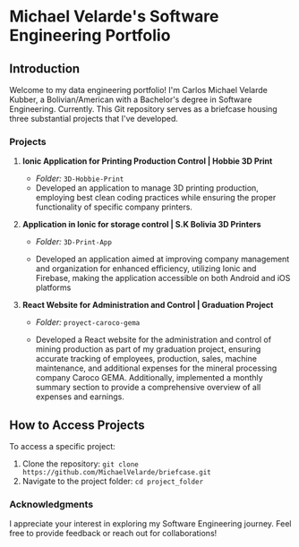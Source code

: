 # Michael Velarde's Software Engineering Portfolio

## Introduction
Welcome to my data engineering portfolio! I'm Carlos Michael Velarde Kubber, a Bolivian/American with a Bachelor's degree in Software Engineering. Currently. This Git repository serves as a briefcase housing three substantial projects that I've developed.

### Projects

1. **Ionic Application for Printing Production Control | Hobbie 3D Print**
    - *Folder:* `3D-Hobbie-Print`
    - Developed an application to manage 3D printing production, employing best clean coding practices while ensuring the proper
      functionality of specific company printers.

2. **Application in Ionic for storage control | S.K Bolivia 3D Printers**
    - *Folder:* `3D-Print-App`

    - Developed an application aimed at improving company management and organization for enhanced efficiency, utilizing Ionic
      and Firebase, making the application accessible on both Android and iOS platforms

3. **React Website for Administration and Control | Graduation Project**
    - *Folder:* `proyect-caroco-gema`
  
    - Developed a React website for the administration and control of mining production as part of my graduation project, ensuring
      accurate tracking of employees, production, sales, machine maintenance, and additional expenses for the mineral processing
      company Caroco GEMA. Additionally, implemented a monthly summary section to provide a comprehensive overview of all
      expenses and earnings.

## How to Access Projects
To access a specific project:

1. Clone the repository: `git clone https://github.com/MichaelVelarde/briefcase.git`
2. Navigate to the project folder: `cd project_folder`

### Acknowledgments
I appreciate your interest in exploring my Software Engineering journey. Feel free to provide feedback or reach out for collaborations!
